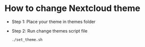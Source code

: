 # How to change Nextcloud theme

* Step 1: Place your theme in themes folder

* Step 2: Run change themes script file
    ```
    ./set_theme.sh
    ```